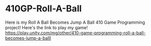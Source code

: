 # 410GP-Roll-A-Ball
Here is my Roll A Ball Becomes Jump A Ball 410 Game Programming project!
Here's the link to play my game! https://play.unity.com/mg/other/410-game-programming-roll-a-ball-becomes-jump-a-balll
